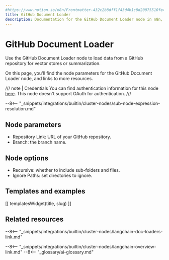 ```yaml
---
#https://www.notion.so/n8n/Frontmatter-432c2b8dff1f43d4b1c8d20075510fe4
title: GitHub Document Loader
description: Documentation for the GitHub Document Loader node in n8n, a workflow automation platform. Includes details of operations and configuration, and links to examples and credentials information.
---
```


# GitHub Document Loader

Use the GitHub Document Loader node to load data from a GitHub repository for vector stores or summarization.

On this page, you'll find the node parameters for the GitHub Document Loader node, and links to more resources.

/// note | Credentials
You can find authentication information for this node [here](/integrations/builtin/credentials/github/). This node doesn't support OAuth for authentication.
///

--8<-- "_snippets/integrations/builtin/cluster-nodes/sub-node-expression-resolution.md"

## Node parameters

* Repository Link: URL of your GitHub repository.
* Branch: the branch name.

## Node options

* Recursive: whether to include sub-folders and files.
* Ignore Paths: set directories to ignore.

## Templates and examples

<!-- see https://www.notion.so/n8n/Pull-in-templates-for-the-integrations-pages-37c716837b804d30a33b47475f6e3780 -->
[[ templatesWidget(title, slug) ]]

## Related resources

--8<-- "_snippets/integrations/builtin/cluster-nodes/langchain-doc-loaders-link.md"

--8<-- "_snippets/integrations/builtin/cluster-nodes/langchain-overview-link.md"
--8<-- "_glossary/ai-glossary.md"
